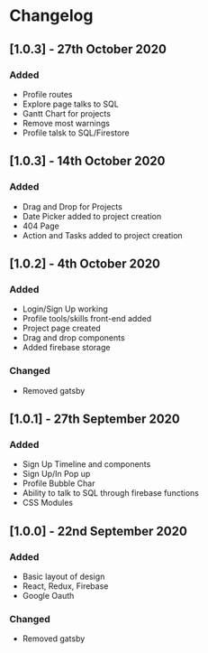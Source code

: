 # Changelog

## [1.0.3] - 27th October 2020

### Added
- Profile routes
- Explore page talks to SQL
- Gantt Chart for projects
- Remove most warnings
- Profile talsk to SQL/Firestore


## [1.0.3] - 14th October 2020

### Added
- Drag and Drop for Projects
- Date Picker added to project creation
- 404 Page
- Action and Tasks added to project creation


## [1.0.2] - 4th October 2020

### Added
- Login/Sign Up working
- Profile tools/skills front-end added
- Project page created
- Drag and drop components
- Added firebase storage

### Changed
- Removed gatsby

## [1.0.1] - 27th September 2020

### Added
- Sign Up Timeline and components
- Sign Up/In Pop up
- Profile Bubble Char
- Ability to talk to SQL through firebase functions
- CSS Modules

## [1.0.0] - 22nd September 2020

### Added
- Basic layout of design
- React, Redux, Firebase
- Google Oauth

### Changed
- Removed gatsby
